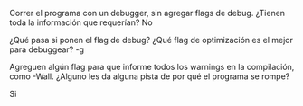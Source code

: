 
Correr el programa con un debugger, sin agregar flags de debug. ¿Tienen toda la información que requerían?
No

¿Qué pasa si ponen el flag de debug? ¿Qué flag de optimización es el mejor para debuggear?
-g

Agreguen algún flag para que informe todos los warnings en la compilación, como -Wall. ¿Alguno les da alguna pista de por qué el programa se rompe?

Si

